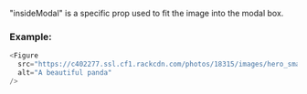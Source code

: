 <p>"insideModal" is a specific prop used to fit the image into the modal box.</p>

<h3>Example: </h3>

```js
<Figure
  src="https://c402277.ssl.cf1.rackcdn.com/photos/18315/images/hero_small/Medium_WW230176.jpg?1576168323"
  alt="A beautiful panda"
/>
```
